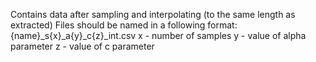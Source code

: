 Contains data after sampling and interpolating (to the same length as extracted)
Files should be named in a following format:
{name}_s{x}_a{y}_c{z}_int.csv
x - number of samples
y - value of alpha parameter
z - value of  c parameter